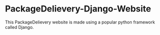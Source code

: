 # PackageDelievery-Django-Website
This PackageDelievery website is made using a popular python framework called Django.
